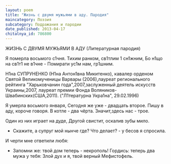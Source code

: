 ```yaml
---
layout: poem
title: "Жизнь с двумя мужьями в аду. Пародия"
maincategory: Поэзия
subcategory: Подражания и пародии
date_published: 2013-04-17
chitalnya_id: 786800
---
```




ЖИЗНЬ С ДВУМЯ МУЖЬЯМИ В АДУ
(Литературная пародия)

Я померла восьмого с1чня.
Тихим ранком, св1тлим 1 cн1жним,
Бо н1що на св1т1 не в1чне -
Помирати ус1м нам, гр1шним.

Н1на СУПРУНЕНКО (Н1на Антон1вна Микитенко),
кавалер орденом Святой Великомученицы 
Варвары (2006),лауреат регионального рейтинга 
"Харьковчанин года",2007,заслуженный деятель 
искусств Украины,2007, лауреат премии Фонда
Воляников-Швабинских(США,2011).
("Л1тературна Укра1на", 29.02.1996)

Я умерла восьмого января,
Сегодня же уже - двадцать второе.
Пишу в аду, короче говоря.
В котле - два чёрта. Значит,здесь нас - трое.

Один из них играет на дуде,
Другой свистит, оскалив зубы мило.
- Скажите, а супруг мой нынче где?
Что делает? - у бесов я спросила.

И черти мне ответили любя:
- Запомни же: твой дом теперь - некрополь!
Гордись: теперь два мужа у тебя:
Злой дух и я, твой верный Мефистофель.






